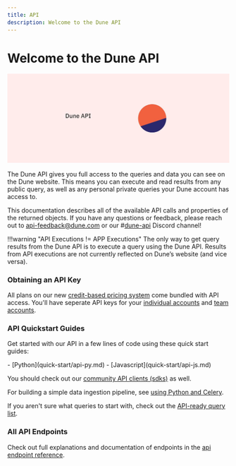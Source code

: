 ```yaml
---
title: API
description: Welcome to the Dune API
---
```


# Welcome to the Dune API

![dune API Cover](images/dune_api_cover.jpg)

The Dune API gives you full access to the queries and data you can see on the Dune website. This means you can execute and read results from any public query, as well as any personal private queries your Dune account has access to.

This documentation describes all of the available API calls and properties of the returned objects. If you have any questions or feedback, please reach out to [api-feedback@dune.com](mailto:api-feedback@dune.com) or our #[dune-api](https://discord.com/channels/757637422384283659/1019910980634939433) Discord channel!

!!!warning "API Executions != APP Executions"
    The only way to get query results from the Dune API is to execute a query using the Dune API. Results from API executions are not currently reflected on Dune’s website (and vice versa).

### Obtaining an API Key
All plans on our new [credit-based pricing system](https://dune.com/pricing) come bundled with API access.
You'll have seperate API keys for your [individual accounts](https://dune.com/settings/api) and [team accounts](https://dune.com/settings/teams).

### API Quickstart Guides

Get started with our API in a few lines of code using these quick start guides:

<div class="cards grid" markdown>
- [Python](quick-start/api-py.md)
- [Javascript](quick-start/api-js.md)
</div>

You should check out our [community API clients (sdks)](quick-start/community-clients.md) as well.

For building a simple data ingestion pipeline, see [using Python and Celery](https://adamparrish.xyz/downstream-data-extract-transform-load).

If you aren't sure what queries to start with, check out the [API-ready query list](quick-start/index.md).

### All API Endpoints

Check out full explanations and documentation of endpoints in the [api endpoint reference](api-reference/index.md).
